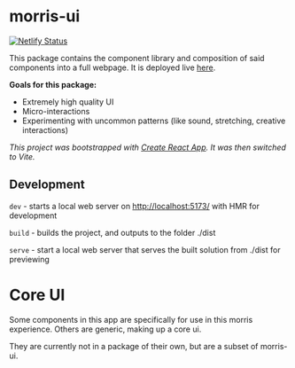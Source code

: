 # morris-ui

[![Netlify Status](https://api.netlify.com/api/v1/badges/1c2d36df-6241-4a45-a3cb-ea10ec3b210a/deploy-status)](https://app.netlify.com/sites/morris-cutaiar/deploys)

This package contains the component library and composition of said components into a full webpage. It is deployed live [here](https://morris-cutaiar.netlify.app/).

**Goals for this package:**

- Extremely high quality UI
- Micro-interactions
- Experimenting with uncommon patterns (like sound, stretching, creative interactions)

_This project was bootstrapped with [Create React App](https://github.com/facebook/create-react-app)._
_It was then switched to Vite._

## Development

`dev` - starts a local web server on [http://localhost:5173/](http://localhost:5173/) with HMR for development

`build` - builds the project, and outputs to the folder ./dist

`serve` - start a local web server that serves the built solution from ./dist for previewing

# Core UI

Some components in this app are specifically for use in this morris experience. Others are generic, making up a core ui.

They are currently not in a package of their own, but are a subset of morris-ui.

